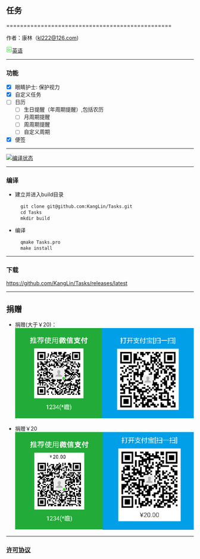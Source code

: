 ## 任务

================================================

作者：康林（kl222@126.com)

[<img src="Resource/image/English.png" alt="英语" title="英语" width="16" height="16" />英语](README.md)

------------------------------------------------

### 功能

- [x]  眼睛护士: 保护视力
- [x]  自定义任务
- [ ]  日历
    - [ ] 生日提醒（年周期提醒）,包括农历
    - [ ] 月周期提醒
    - [ ] 周周期提醒
    - [ ] 自定义周期
- [x]  便签

------------------------------------------------

[![编译状态](https://ci.appveyor.com/api/projects/status/hw8wsnwinrnohhda/branch/master?svg=true)](https://ci.appveyor.com/project/KangLin/tasks/branch/master)

------------------------------------------------

### 编译
- 建立并进入build目录

        git clone git@github.com:KangLin/Tasks.git
        cd Tasks
        mkdir build

- 编译

        qmake Tasks.pro
        make install

------------------------------------------------

### 下载
https://github.com/KangLin/Tasks/releases/latest

------------------------------------------------

## 捐赠
- 捐赠(大于￥20)：  
![捐赠( 大于 ￥20 )](Resource/image/Contribute.png  "捐赠(大于￥20)")

- 捐赠￥20  
![捐赠￥20](Resource/image/Contribute20.png  "捐赠￥20")

------------------------------------------------


### [许可协议](LICENSE.MD "LICENSE.MD")
